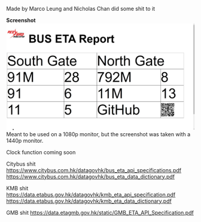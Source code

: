 Made by Marco Leung and Nicholas Chan did some shit to it

**Screenshot**
![Screenshot](screenshot.jpg)
Meant to be used on a 1080p monitor, but the screenshot was taken with a 1440p monitor.

Clock function coming soon

Citybus shit
https://www.citybus.com.hk/datagovhk/bus_eta_api_specifications.pdf
https://www.citybus.com.hk/datagovhk/bus_eta_data_dictionary.pdf

KMB shit
https://data.etabus.gov.hk/datagovhk/kmb_eta_api_specification.pdf
https://data.etabus.gov.hk/datagovhk/kmb_eta_data_dictionary.pdf


GMB shit
https://data.etagmb.gov.hk/static/GMB_ETA_API_Specification.pdf
